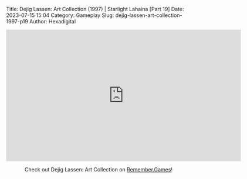 Title: Dejig Lassen: Art Collection (1997) | Starlight Lahaina [Part 19]
Date: 2023-07-15 15:04
Category: Gameplay
Slug: dejig-lassen-art-collection-1997-p19
Author: Hexadigital

<center><iframe src="https://www.youtube.com/embed/GyduTR-za08?feature=oembed" allow="accelerometer; autoplay; encrypted-media; gyroscope; picture-in-picture" width="640" height="360" frameborder="0"></iframe>

Check out Dejig Lassen: Art Collection on [Remember.Games](https://remember.games/game/7945/dejig-lassen-art-collection/)!</center>